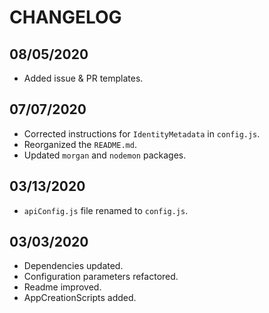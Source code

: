 # CHANGELOG

## 08/05/2020

* Added issue & PR templates.

## 07/07/2020

* Corrected instructions for `IdentityMetadata` in `config.js`.
* Reorganized the `README.md`.
* Updated `morgan` and `nodemon` packages.

## 03/13/2020

* `apiConfig.js` file renamed to `config.js`.

## 03/03/2020

* Dependencies updated.
* Configuration parameters refactored.
* Readme improved.
* AppCreationScripts added.
